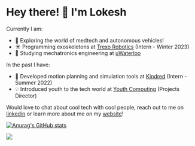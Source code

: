 # Hey there! 👋 I'm Lokesh

<!--
**1lokeshpatel/1lokeshpatel** is a ✨ _special_ ✨ repository because its `README.md` (this file) appears on your GitHub profile.

Here are some ideas to get you started:
-->
Currently I am:
- 🔭 Exploring the world of medtech and autonomous vehicles!
- ☀️ Programming exoskeletons at [Trexo Robotics](https://trexorobotics.com/) (Intern - Winter 2023)
- 🌱 Studying mechatronics engineering at [uWaterloo](https://uwaterloo.ca/)

In the past I have:
- 🦾 Developed motion planning and simulation tools at [Kindred](https://www.kindred.ai/) (Intern - Summer 2022)
- 💡 Introduced youth to the tech world at [Youth Computing](https://youthcomputing.ca/) (Projects Director)

Would love to chat about cool tech with cool people, reach out to me on [linkedin](https://www.linkedin.com/in/1lokeshpatel/) or learn more about me on my [website](https://www.lokeshpatel.ca/)!


[![Anurag's GitHub stats](https://github-readme-stats.vercel.app/api?username=1lokeshpatel)](https://github.com/1lokeshpatel/github-readme-stats)

![](https://komarev.com/ghpvc/?username=1lokeshpatel&color=blue)</h1> 
